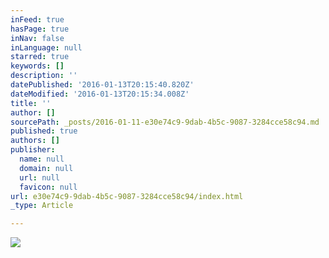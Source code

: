 ```yaml
---
inFeed: true
hasPage: true
inNav: false
inLanguage: null
starred: true
keywords: []
description: ''
datePublished: '2016-01-13T20:15:40.820Z'
dateModified: '2016-01-13T20:15:34.008Z'
title: ''
author: []
sourcePath: _posts/2016-01-11-e30e74c9-9dab-4b5c-9087-3284cce58c94.md
published: true
authors: []
publisher:
  name: null
  domain: null
  url: null
  favicon: null
url: e30e74c9-9dab-4b5c-9087-3284cce58c94/index.html
_type: Article

---
```

![](https://s3-us-west-2.amazonaws.com/the-grid-img/p/e568a3b6b6ed8b1d5eedc751ca6f1e97c99982b9.jpg)